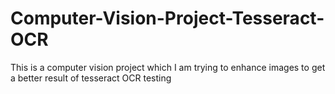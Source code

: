 # Computer-Vision-Project-Tesseract-OCR
This is a computer vision project which I am trying to enhance images to get a better result of tesseract OCR testing
